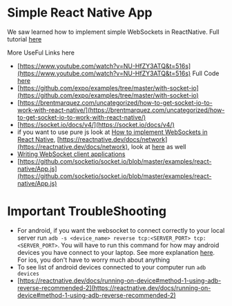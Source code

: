 # Simple React Native App

We saw learned how to implement simple WebSockets in ReactNative. Full tutorial [here](https://www.youtube.com/watch?v=cfggyE1Ptbc&t=83s)

More UseFul Links here

- [https://www.youtube.com/watch?v=NU-HfZY3ATQ&t=516s](https://www.youtube.com/watch?v=NU-HfZY3ATQ&t=516s) Full Code [here](https://github.com/machadop1407/react-socketio-chat-app)
- [https://github.com/expo/examples/tree/master/with-socket-io](https://github.com/expo/examples/tree/master/with-socket-io)
- [https://brentmarquez.com/uncategorized/how-to-get-socket-io-to-work-with-react-native/](https://brentmarquez.com/uncategorized/how-to-get-socket-io-to-work-with-react-native/)
- [https://socket.io/docs/v4/](https://socket.io/docs/v4/)
- if you want to use pure js look at [How to implement WebSockets in React Native](https://blog.logrocket.com/how-to-implement-websockets-in-react-native/), [https://reactnative.dev/docs/network](https://reactnative.dev/docs/network), look at [here](https://github.com/hnasr/javascript_playground/blob/master/websocket-demo/index.js) as well
- [Writing WebSocket client applications](https://developer.mozilla.org/en-US/docs/Web/API/WebSockets_API/Writing_WebSocket_client_applications)
- [https://github.com/socketio/socket.io/blob/master/examples/react-native/App.js](https://github.com/socketio/socket.io/blob/master/examples/react-native/App.js)

# Important TroubleShooting

- For android, if you want the websocket to connect correctly to your local server run `adb -s <device_name> reverse tcp:<SERVER_PORT> tcp:<SERVER_PORT>`. You will have to run this command for how may android devices you have connect to your laptop. See more explanation [here](https://github.com/storybook-eol/react-native-storybook/issues/107). For ios, you don't have to worry much about anything
- To see list of android devices connected to your computer run `adb devices`
- [https://reactnative.dev/docs/running-on-device#method-1-using-adb-reverse-recommended-2](https://reactnative.dev/docs/running-on-device#method-1-using-adb-reverse-recommended-2)
